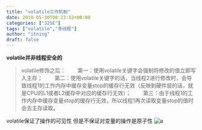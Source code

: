 ```yaml
---
title: "volatile工作机制"
date: 2018-05-30T08:23:52+08:00
categories: ["J2SE"]
tags: ["volatile","多线程"]
author: "itning"
draft: false
---
```

**volatile并非线程安全的**
<!--more-->
> volatile修饰之后：
> 　　第一：使用volatile关键字会强制将修改的值立即写入主存；
> 　　第二：使用volatile关键字的话，当线程2进行修改时，会导致线程1的工作内存中缓存变量stop的缓存行无效（反映到硬件层的话，就是CPU的L1或者L2缓存中对应的缓存行无效）；
> 　　第三：由于线程1的工作内存中缓存变量stop的缓存行无效，所以线程1再次读取变量stop的值时会去主存读取。

volatile保证了操作的可见性 但是不保证对变量的操作是原子性
![a](/images/2018-05-30-volatile工作机制/a.PNG)
